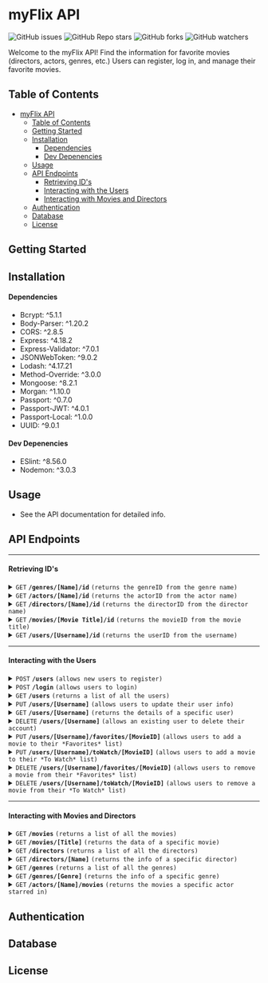 # myFlix API

![GitHub issues](https://img.shields.io/github/issues/eahowell/movie_api?color=yellow)
![GitHub Repo stars](https://img.shields.io/github/stars/eahowell/movie_api)
![GitHub forks](https://img.shields.io/github/forks/eahowell/movie_api)
![GitHub watchers](https://img.shields.io/github/watchers/eahowell/movie_api)

Welcome to the myFlix API! Find the information for favorite movies (directors, actors, genres, etc.) Users can register, log in, and manage their favorite movies.

## Table of Contents

- [myFlix API](#myflix-api)
  - [Table of Contents](#table-of-contents)
  - [Getting Started](#getting-started)
  - [Installation](#installation)
      - [Dependencies](#dependencies)
      - [Dev Depenencies](#dev-depenencies)
  - [Usage](#usage)
  - [API Endpoints](#api-endpoints)
      - [Retrieving ID's](#retrieving-ids)
      - [Interacting with the Users](#interacting-with-the-users)
      - [Interacting with Movies and Directors](#interacting-with-movies-and-directors)
  - [Authentication](#authentication)
  - [Database](#database)
  - [License](#license)

## Getting Started

## Installation

#### Dependencies

- Bcrypt: ^5.1.1
- Body-Parser: ^1.20.2
- CORS: ^2.8.5
- Express: ^4.18.2
- Express-Validator: ^7.0.1
- JSONWebToken: ^9.0.2
- Lodash: ^4.17.21
- Method-Override: ^3.0.0
- Mongoose: ^8.2.1
- Morgan: ^1.10.0
- Passport: ^0.7.0
- Passport-JWT: ^4.0.1
- Passport-Local: ^1.0.0
- UUID: ^9.0.1

#### Dev Depenencies

- ESlint: ^8.56.0
- Nodemon: ^3.0.3

## Usage

- See the API documentation for detailed info.

## API Endpoints

---

#### Retrieving ID's

<details>
 <summary><code>GET</code> <code><b>/genres/[Name]/id</b></code> <code>(returns the genreID from the genre name)</code></summary>

Parameters

> | Name | Type     | Data Type | Description           |
> | ---- | -------- | --------- | --------------------- |
> | Name | Required | String    | The name of the genre |

Responses

> | http code | content-type               | response                               |
> | --------- | -------------------------- | -------------------------------------- |
> | `200`     | `application/json`         | A JSON object holding the genreID      |
> | `400`     | `text/plain;charset=UTF-8` | "The genre " + Name + " was not found" |
> | `500`     | `text/plain;charset=UTF-8` | Description of the error               |

Example cURL

> ```javascript
>  curl -L GET "Content-Type: application/json" http://localhost:8080/genres/[Name]/id
> ```

</details>

<details>
 <summary><code>GET</code> <code><b>/actors/[Name]/id</b></code> <code>(returns the actorID from the actor name)</code></summary>

Parameters

> | Name | Type     | Data Type | Description           |
> | ---- | -------- | --------- | --------------------- |
> | Name | Required | String    | The name of the actor |

Responses

> | http code | content-type               | response                                    |
> | --------- | -------------------------- | ------------------------------------------- |
> | `200`     | `application/json`         | A JSON object holding the actorID           |
> | `400`     | `text/plain;charset=UTF-8` | "The actor " + actorName + " was not found" |
> | `500`     | `text/plain;charset=UTF-8` | Description of the error                    |

Example cURL

> ```javascript
>  curl -L GET "Content-Type: application/json" http://localhost:8080/actors/[Name]/id
> ```

</details>

<details>
  <summary><code>GET</code> <code><b>/directors/[Name]/id</b></code> <code>(returns the directorID from the director name)</code></summary>

Parameters

> | Name | Type     | Data Type | Description              |
> | ---- | -------- | --------- | ------------------------ |
> | Name | Required | String    | The name of the director |

Responses

> | http code | content-type               | response                                          |
> | --------- | -------------------------- | ------------------------------------------------- |
> | `200`     | `application/json`         | A JSON object holding the directorID              |
> | `400`     | `text/plain;charset=UTF-8` | "The director " + directorName + " was not found" |
> | `500`     | `text/plain;charset=UTF-8` | Description of the error                          |

Example cURL

> ```javascript
>  curl -L GET "Content-Type: application/json" http://localhost:8080/directors/[Name]/id
> ```

</details>

<details>
 <summary><code>GET</code> <code><b>/movies/[Movie Title]/id</b></code> <code>(returns the movieID from the movie title)</code></summary>

Parameters

> | Name        | Type     | Data Type | Description            |
> | ----------- | -------- | --------- | ---------------------- |
> | Movie Title | Required | String    | The title of the movie |

Responses

> | http code | content-type               | response                                |
> | --------- | -------------------------- | --------------------------------------- |
> | `200`     | `application/json`         | A JSON object holding the movieID       |
> | `400`     | `text/plain;charset=UTF-8` | "The movie " + title + " was not found" |
> | `500`     | `text/plain;charset=UTF-8` | Description of the error                |

Example cURL

> ```javascript
>  curl -L GET "Content-Type: application/json" http://localhost:8080/movies/[title]/id
> ```

</details>

<details>
  <summary><code>GET</code> <code><b>/users/[Username]/id</b></code> <code>(returns the userID from the username)</code></summary>

Parameters

> | Name     | Type     | Data Type | Description              |
> | -------- | -------- | --------- | ------------------------ |
> | Username | Required | String    | The username of the user |

Responses

> | http code | content-type               | response                                  |
> | --------- | -------------------------- | ----------------------------------------- |
> | `200`     | `application/json`         | A JSON object holding the userID          |
> | `400`     | `text/plain;charset=UTF-8` | "The user " + username + " was not found" |
> | `500`     | `text/plain;charset=UTF-8` | Description of the error                  |

Example cURL

> ```javascript
>  curl -L GET "Content-Type: application/json" http://localhost:8080/users/[Username]/id
> ```

</details>

---

#### Interacting with the Users

<details>
  <summary><code>POST</code> <code><b>/users</b></code> <code>(allows new users to register)</code></summary>

Parameters

> None

Request Body

> A JSON object holding data about the user to add, structured like:
>
> ```json
> {
>   "Username": { type: String, required: true },
>   "Password": { type: String, required: true },
>   "Email": { type: String, required: true },
>   "Birthday": Date,
>   "FirstName": { type: String, required: true },
>   "LastName": { type: String, required: true }
> }
> ```

Responses

> | http code | content-type | response |
> | --------- | -------------------------- | ------------------------------------------------- |
> | `500` | `text/plain;charset=UTF-8` | Description of the error |
> | `422` | `application/json` | A JSON object holding an array of the validation erros |
> | `404` | `text/plain;charset=UTF-8` | username + " already exists" |
> | `201` | `application/json` | A JSON object holding data about the user that was added and including a userID, structured like: |
>
> ```json
> {
>   "Username": "String",
>   "Password": "String",
>   "Email": "String",
>   "FirstName": "String",
>   "LastName": "String",
>   "Birthday": Date,
>   "FavoriteMovies": [{ ObjectId }],
>   "ToWatch": [{ ObjectId }],
>   "_id": "String"
> }
> ```

Example cURL

> ```javascript
>  curl -L POST "Content-Type: application/json" http://localhost:8080/users
> ```

</details>

<details>
  <summary><code>POST</code> <code><b>/login</b></code> <code>(allows users to login)</code></summary>

Responses

> | http code | content-type | response |
> | --------- | -------------------------- | ------------------------------------------------- |
> | `500` | `text/plain;charset=UTF-8` | Description of the error |
> | `400` | `text/plain;charset=UTF-8` | Text response "Something is not right" |
> | `200` | `application/json` | A JSON object holding data about the user and the JWT token |

Example cURL

> ```javascript
>  curl -L POST "Content-Type: application/json" http://localhost:8080/login
> ```

</details>

<details>
  <summary><code>GET</code> <code><b>/users</b></code> <code>(returns a list of all the users)</code></summary>

Parameters

> None

Responses

> | http code | content-type               | response                                          |
> | --------- | -------------------------- | ------------------------------------------------- |
> | `200`     | `application/json`         | A JSON object holding data about all of the users |
> | `500`     | `text/plain;charset=UTF-8` | Description of the error                          |

Example cURL

> ```javascript
>  curl -L GET "Content-Type: application/json" http://localhost:8080/users
> ```

</details>

<details>
  <summary><code>PUT</code> <code><b>/users/[Username]</b></code> <code>(allows users to update their user info)</code></summary>

Parameters

> | Name     | Type     | Data Type | Description              |
> | -------- | -------- | --------- | ------------------------ |
> | Username | Required | String    | The username of the user |

Request Body

> A JSON object holding data about the user to add, structured like:
>
> ```json
> {
>   "Username": "eahowell",
>   "Password": "Xyz123!",
>   "FirstName": "Liz",
>   "LastName": "Howell",
>   "Email": "eahowell@gmailx.com"
> }
> ```

Responses

> | http code | content-type               | response                                    |
> | --------- | -------------------------- | ------------------------------------------- |
> | `404`     | `text/plain;charset=UTF-8` | "Username " + username + " was not found"   |
> | `201`     | `application/json`         | A JSON object holding the updated user info |
> | `500`     | `text/plain;charset=UTF-8` | Description of the error                    |

Example cURL

> ```javascript
>  curl -L PUT "Content-Type: application/json" http://localhost:8080/users/[Username]
> ```

</details>

<details>
  <summary><code>GET</code> <code><b>/users/[Username]</b></code> <code>(returns the details of a specific user)</code></summary>

Parameters

> | Name     | Type     | Data Type | Description              |
> | -------- | -------- | --------- | ------------------------ |
> | Username | Required | String    | The username of the user |

Responses

> | http code | content-type               | response                                           |
> | --------- | -------------------------- | -------------------------------------------------- |
> | `200`     | `application/json`         | A JSON object holding data about the specific user |
> | `404`     | `text/plain;charset=UTF-8` | "Username " + username + " was not found"          |
> | `500`     | `text/plain;charset=UTF-8` | Description of the error                           |

Example cURL

> ```javascript
>  curl -L GET "Content-Type: application/json" http://localhost:8080/users/[Username]
> ```

</details>

<details>
  <summary><code>DELETE</code> <code><b>/users/[Username]</b></code> <code>(allows an existing user to delete their account)</code></summary>

Parameters

> | Name     | Type     | Data Type | Description              |
> | -------- | -------- | --------- | ------------------------ |
> | Username | Required | String    | The username of the user |

Responses

> | http code | content-type               | response                                                                  |
> | --------- | -------------------------- | ------------------------------------------------------------------------- |
> | `201`     | `application/json`         | A text message indicating the user was deregistered and removed as a user |
> | `404`     | `text/plain;charset=UTF-8` | "Username " + username + " was not found"                                 |
> | `500`     | `text/plain;charset=UTF-8` | Description of the error                                                  |

Example cURL

> ```javascript
>  curl -L GET "Content-Type: application/json" http://localhost:8080/users/[Username]
> ```

</details>

<details>
  <summary><code>PUT</code> <code><b>/users/[Username]/favorites/[MovieID]</b></code> <code>(allows users to add a movie to their *Favorites* list)</code></summary>

Parameters

> | Name     | Type     | Data Type | Description                  |
> | -------- | -------- | --------- | ---------------------------- |
> | Username | Required | String    | The username of the user     |
> | MovieID  | Required | String    | The \_id of the movie to add |

Responses

> | http code | content-type               | response                                    |
> | --------- | -------------------------- | ------------------------------------------- |
> | `201`     | `application/json`         | A JSON object holding the updated user data |
> | `404`     | `text/plain;charset=UTF-8` | "Username " + username + " was not found"   |
> | `500`     | `text/plain;charset=UTF-8` | Description of the error                    |

Example cURL

> ```javascript
>  curl -L PUT "Content-Type: application/json" http://localhost:8080/users/[Username]/favorities/[MovieID]
> ```

</details>

<details>
  <summary><code>PUT</code> <code><b>/users/[Username]/toWatch/[MovieID]</b></code> <code>(allows users to add a movie to their *To Watch* list)</code></summary>

Parameters

> | Name     | Type     | Data Type | Description                  |
> | -------- | -------- | --------- | ---------------------------- |
> | Username | Required | String    | The username of the user     |
> | MovieID  | Required | String    | The \_id of the movie to add |

Responses

> | http code | content-type               | response                                    |
> | --------- | -------------------------- | ------------------------------------------- |
> | `201`     | `application/json`         | A JSON object holding the updated user data |
> | `404`     | `text/plain;charset=UTF-8` | "Username " + username + " was not found"   |
> | `500`     | `text/plain;charset=UTF-8` | Description of the error                    |

Example cURL

> ```javascript
>  curl -L PUT "Content-Type: application/json" http://localhost:8080/users/[Username]/toWatch/[MovieID]
> ```

</details>

<details>
  <summary><code>DELETE</code> <code><b>/users/[Username]/favorites/[MovieID]</b></code> <code>(allows users to remove a movie from their *Favorites* list)</code></summary>

Parameters

> | Name     | Type     | Data Type | Description                     |
> | -------- | -------- | --------- | ------------------------------- |
> | Username | Required | String    | The username of the user        |
> | MovieID  | Required | String    | The \_id of the movie to remove |

Responses

> | http code | content-type               | response                                    |
> | --------- | -------------------------- | ------------------------------------------- |
> | `201`     | `application/json`         | A JSON object holding the updated user data |
> | `404`     | `text/plain;charset=UTF-8` | "Username " + username + " was not found"   |
> | `500`     | `text/plain;charset=UTF-8` | Description of the error                    |

Example cURL

> ```javascript
>  curl -L DELETE "Content-Type: application/json" http://localhost:8080/users/[Username]/favorities/[MovieID]
> ```

</details>

<details>
  <summary><code>DELETE</code> <code><b>/users/[Username]/toWatch/[MovieID]</b></code> <code>(allows users to remove a movie from their *To Watch* list)</code></summary>

Parameters

> | Name     | Type     | Data Type | Description                     |
> | -------- | -------- | --------- | ------------------------------- |
> | Username | Required | String    | The username of the user        |
> | MovieID  | Required | String    | The \_id of the movie to remove |

Responses

> | http code | content-type               | response                                    |
> | --------- | -------------------------- | ------------------------------------------- |
> | `201`     | `application/json`         | A JSON object holding the updated user data |
> | `404`     | `text/plain;charset=UTF-8` | "Username " + username + " was not found"   |
> | `500`     | `text/plain;charset=UTF-8` | Description of the error                    |

Example cURL

> ```javascript
>  curl -L DELETE "Content-Type: application/json" http://localhost:8080/users/[Username]/toWatch/[MovieID]
> ```

</details>

---

#### Interacting with Movies and Directors

<details>
  <summary><code>GET</code> <code><b>/movies</b></code> <code>(returns a list of all the movies)</code></summary>

Parameters

> None

Responses

> | http code | content-type               | response                                           |
> | --------- | -------------------------- | -------------------------------------------------- |
> | `200`     | `application/json`         | A JSON object holding data about all of the movies |
> | `500`     | `text/plain;charset=UTF-8` | Description of the error                           |

Example cURL

> ```javascript
>  curl -L GET "Content-Type: application/json" http://localhost:8080/movies
> ```

</details>

<details>
  <summary><code>GET</code> <code><b>/movies/[Title]</b></code> <code>(returns the data of a specific movie)</code></summary>

Parameters

> | Name  | Type     | Data Type | Description            |
> | ----- | -------- | --------- | ---------------------- |
> | Title | Required | String    | The title of the movie |

Responses

> | http code | content-type               | response                                                          |
> | --------- | -------------------------- | ----------------------------------------------------------------- |
> | `500`     | `text/plain;charset=UTF-8` | Description of the error                                          |
> | `400`     | `text/plain;charset=UTF-8` | "The movie " + title + " was not found"                           |
> | `200`     | `application/json`         | A JSON object holding data about a specific movie in this format: |
>
> ```json
> {
>   "Genre": {
>     "Description": "Movies intended to elicit emotional responses from the audience, often featuring intense character    development and interpersonal conflicts.",
>     "Name": "Drama"
>   },
>   "Director": {
>     "Bio": "Boaz Yakin is an American filmmaker, screenwriter, and director known for his work on Remember the Titans and Fresh.",
>     "Birthday": "1966-06-20T05:00:00.000Z",
>     "Name": "Boaz Yakin"
>   },
>   "_id": "65ea3766ecc7df78687ec88f",
>   "Actors": ["Denzel Washington", "Will Patton", "Wood Harris"],
>   "Description": "A film based on the true story of a newly appointed African-American coach and his high school team on their first season as a racially integrated unit.",
>   "ImagePath": "image_url_here",
>   "Title": "Remember the Titans"
> }
> ```

Example cURL

> ```javascript
>  curl -L GET "Content-Type: application/json" http://localhost:8080/movies
> ```

</details>
<details>
  <summary><code>GET</code> <code><b>/directors</b></code> <code>(returns a list of all the directors)</code></summary>

Parameters

> None

Responses

> | http code | content-type               | response                                              |
> | --------- | -------------------------- | ----------------------------------------------------- |
> | `200`     | `application/json`         | A JSON object holding data about all of the directors |
> | `500`     | `text/plain;charset=UTF-8` | Description of the error                              |

Example cURL

> ```javascript
>  curl -L GET "Content-Type: application/json" http://localhost:8080/directors
> ```

</details>
<details>
  <summary><code>GET</code> <code><b>/directors/[Name]</b></code> <code>(returns the info of a specific director)</code></summary>

Parameters

> | Name | Type     | Data Type | Description              |
> | ---- | -------- | --------- | ------------------------ |
> | Name | Required | String    | The name of the director |

Responses

> | http code | content-type               | response                                                |
> | --------- | -------------------------- | ------------------------------------------------------- |
> | `500`     | `text/plain;charset=UTF-8` | Description of the error                                |
> | `400`     | `text/plain;charset=UTF-8` | "The director " + directorName + " was not found"       |
> | `200`     | `application/json`         | A JSON object holding data about the specific director. |
>
> ```json
> {
>   "_id_": "65ea58f9c4e85e82e09e8fa3",
>   "Name": "Christopher Nolan",
>   "Birthday": "1970-07-30T00:00:00.000Z",
>   "Deathday": null,
>   "Bio": "Christopher Edward Nolan is a British-American film director, producer, and screenwriter. He is known for his distinct filmmaking style, which often includes nonlinear narratives, complex plots, and philosophical themes. Nolan has directed several critically acclaimed and commercially successful films, including Inception, The Dark Knight Trilogy, and Interstellar."
> }
> ```

Example cURL

> ```javascript
>  curl -L GET "Content-Type: application/json" http://localhost:8080/directors/[Name]
> ```

</details>

<details>
  <summary><code>GET</code> <code><b>/genres</b></code> <code>(returns a list of all the genres)</code></summary>

Parameters

> None

Responses

> | http code | content-type               | response                                           |
> | --------- | -------------------------- | -------------------------------------------------- |
> | `200`     | `application/json`         | A JSON object holding data about all of the genres |
> | `500`     | `text/plain;charset=UTF-8` | Description of the error                           |

Example cURL

> ```javascript
>  curl -L GET "Content-Type: application/json" http://localhost:8080/genres
> ```

</details>

<details>
  <summary><code>GET</code> <code><b>/genres/[Genre]</b></code> <code>(returns the info of a specific genre)</code></summary>

Parameters

> | Name  | Type     | Data Type | Description                            |
> | ----- | -------- | --------- | -------------------------------------- |
> | Genre | Required | String    | The name of the genre you want info on |

Responses

> | http code | content-type               | response                                             |
> | --------- | -------------------------- | ---------------------------------------------------- |
> | `500`     | `text/plain;charset=UTF-8` | Description of the error                             |
> | `400`     | `text/plain;charset=UTF-8` | "The genre " + genre + " was not found"              |
> | `200`     | `application/json`         | A JSON object holding data about the specific genre. |
>
> ```json
> {
>   "_id": 6,
>   "Name": "Thriller",
>   "Description": "Movies characterized by intense excitement, suspense, and anticipation, often featuring plot twists and high stakes."
> }
> ```

Example cURL

> ```javascript
>  curl -L GET "Content-Type: application/json" http://localhost:8080/genres/[Genre]
> ```

</details>

<details>
  <summary><code>GET</code> <code><b>/actors/[Name]/movies</b></code> <code>(returns the movies a specific actor starred in)</code></summary>

Parameters

> | Name | Type     | Data Type | Description                                                    |
> | ---- | -------- | --------- | -------------------------------------------------------------- |
> | Name | Required | String    | The name of the actor your want to see the movies they were in |

Responses

> | http code | content-type               | response                                                |
> | --------- | -------------------------- | ------------------------------------------------------- |
> | `500`     | `text/plain;charset=UTF-8` | Description of the error                                |
> | `400`     | `text/plain;charset=UTF-8` | "The actor " + namr + " was not found"                  |
> | `200`     | `application/json`         | A JSON object holding the movies the actor has been in: |
>
> ```json
> [
>   "The Lord of the Rings: The Fellowship of the Ring",
>   "Armageddon",
>   "The Strangers"
> ]
> ```

Example cURL

> ```javascript
>  curl -L GET "Content-Type: application/json" http://localhost:8080/actors/[Name]/movies
> ```

</details>

## Authentication

## Database

## License
